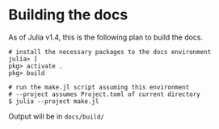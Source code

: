 # Building the docs

As of Julia v1.4, this is the following plan to build the docs.

    # install the necessary packages to the docs environment
    julia> ]
    pkg> activate .
    pkg> build 

    # run the make.jl script assuming this environment 
    # --project assumes Project.toml of current directory
    $ julia --project make.jl

Output will be in `docs/build/`